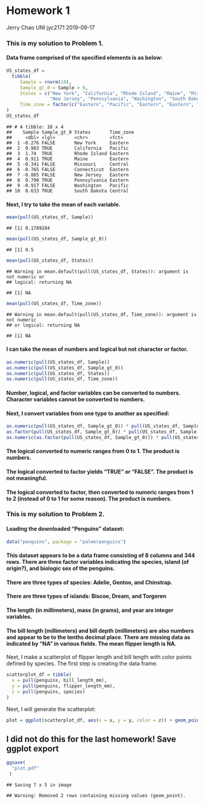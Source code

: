 Homework 1
================
Jerry Chao UNI jyc2171
2019-09-17

### This is my solution to Problem 1.

#### Data frame comprised of the specified elements is as below:

``` r
US_states_df = 
  tibble(
     Sample = rnorm(10),
     Sample_gt_0 = Sample > 0,
     States = c("New York", "California", "Rhode Island", "Maine", "Missouri", "Connecticut", 
                "New Jersey", "Pennsylvania", "Washington", "South Dakota"),
     Time_zone = factor(c("Eastern", "Pacific", "Eastern", "Eastern", "Central", "Eastern",                                 "Eastern", "Eastern", "Pacific", "Central")),
)
US_states_df
```

    ## # A tibble: 10 x 4
    ##    Sample Sample_gt_0 States       Time_zone
    ##     <dbl> <lgl>       <chr>        <fct>    
    ##  1 -0.276 FALSE       New York     Eastern  
    ##  2  0.903 TRUE        California   Pacific  
    ##  3  1.74  TRUE        Rhode Island Eastern  
    ##  4  0.911 TRUE        Maine        Eastern  
    ##  5 -0.341 FALSE       Missouri     Central  
    ##  6 -0.765 FALSE       Connecticut  Eastern  
    ##  7 -0.885 FALSE       New Jersey   Eastern  
    ##  8  0.790 TRUE        Pennsylvania Eastern  
    ##  9 -0.917 FALSE       Washington   Pacific  
    ## 10  0.633 TRUE        South Dakota Central

#### Next, I try to take the mean of each variable.

``` r
mean(pull(US_states_df, Sample))
```

    ## [1] 0.1789284

``` r
mean(pull(US_states_df, Sample_gt_0))
```

    ## [1] 0.5

``` r
mean(pull(US_states_df, States))
```

    ## Warning in mean.default(pull(US_states_df, States)): argument is not numeric or
    ## logical: returning NA

    ## [1] NA

``` r
mean(pull(US_states_df, Time_zone))
```

    ## Warning in mean.default(pull(US_states_df, Time_zone)): argument is not numeric
    ## or logical: returning NA

    ## [1] NA

#### I can take the mean of numbers and logical but not character or factor.

``` r
as.numeric(pull(US_states_df, Sample))
as.numeric(pull(US_states_df, Sample_gt_0))
as.numeric(pull(US_states_df, States))
as.numeric(pull(US_states_df, Time_zone))
```

#### Number, logical, and factor variables can be converted to numbers. Character variables cannot be converted to numbers.

#### Next, I convert variables from one type to another as specified:

``` r
as.numeric(pull(US_states_df, Sample_gt_0)) * pull(US_states_df, Sample)
as.factor(pull(US_states_df, Sample_gt_0)) * pull(US_states_df, Sample)
as.numeric(as.factor(pull(US_states_df, Sample_gt_0))) * pull(US_states_df, Sample)
```

#### The logical converted to numeric ranges from 0 to 1. The product is numbers.

#### The logical converted to factor yields “TRUE” or “FALSE”. The product is not meaningful.

#### The logical converted to factor, then converted to numeric ranges from 1 to 2 (instead of 0 to 1 for some reason). The product is numbers.

### This is my solution to Problem 2.

#### Loading the downloaded “Penguins” dataset:

``` r
data("penguins", package = "palmerpenguins")
```

#### This dataset appears to be a data frame consisting of 8 columns and 344 rows. There are three factor variables indicating the species, island (of origin?), and biologic sex of the penguins.

#### There are three types of species: Adelie, Gentoo, and Chinstrap.

#### There are three types of islands: Biscoe, Dream, and Torgeren

#### The length (in millimeters), mass (in grams), and year are integer variables.

#### The bill length (millimeters) and bill depth (millimeters) are also numbers and appear to be to the tenths decimal place. There are missing data as indicated by “NA” in various fields. The mean flipper length is NA.

Next, I make a scatterplot of flipper length and bill length with color
points defined by species. The first step is creating the data frame.

``` r
scatterplot_df = tibble(
  x = pull(penguins, bill_length_mm),
  y = pull(penguins, flipper_length_mm),
  z = pull(penguins, species)
)
```

Next, I will generate the scatterplot:

``` r
plot = ggplot(scatterplot_df, aes(x = x, y = y, color = z)) + geom_point()
```

## I did not do this for the last homework\! Save ggplot export

``` r
ggsave(
  "plot.pdf"
 )
```

    ## Saving 7 x 5 in image

    ## Warning: Removed 2 rows containing missing values (geom_point).

